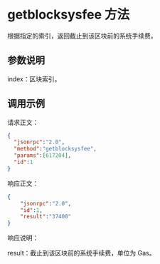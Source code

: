 # getblocksysfee 方法

根据指定的索引，返回截止到该区块前的系统手续费。

## 参数说明

index：区块索引。

## 调用示例

请求正文：

```json
{
  "jsonrpc":"2.0",
  "method":"getblocksysfee",
  "params":[617204],
  "id":1
}
```

响应正文：

```json
{
    "jsonrpc":"2.0",
    "id":1,
    "result":"37400"
}
```

响应说明：

result：截止到该区块前的系统手续费，单位为 Gas。